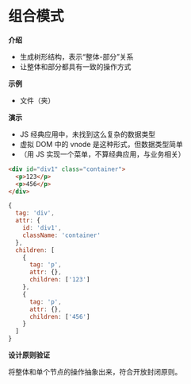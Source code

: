 # 组合模式

**介绍**

- 生成树形结构，表示“整体-部分”关系
- 让整体和部分都具有一致的操作方式



**示例**

- 文件（夹）



**演示**

- JS 经典应用中，未找到这么复杂的数据类型
- 虚拟 DOM 中的 vnode 是这种形式，但数据类型简单
- （用 JS 实现一个菜单，不算经典应用，与业务相关）

```html
<div id="div1" class="container">
  <p>123</p>
  <p>456</p>
</div>
```

```js
{
  tag: 'div',
  attr: {
    id: 'div1',
    className: 'container'
  },
  children: [
    {
      tag: 'p',
      attr: {},
      children: ['123']
    },
    {
      tag: 'p',
      attr: {},
      children: ['456']
    }
  ]
}
```



**设计原则验证**

将整体和单个节点的操作抽象出来，符合开放封闭原则。
